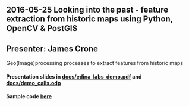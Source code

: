 ## 2016-05-25 Looking into the past - feature extraction from historic maps using Python, OpenCV & PostGIS
## Presenter: James Crone
Geo(Image)processing processes to extract features from historic maps
#### Presentation slides in [docs/edina_labs_demo.pdf](docs/edina_labs_demo.pdf) and [docs/demo_calls.odp](docs/demo_calls.odp)
#### Sample code [here](.)

